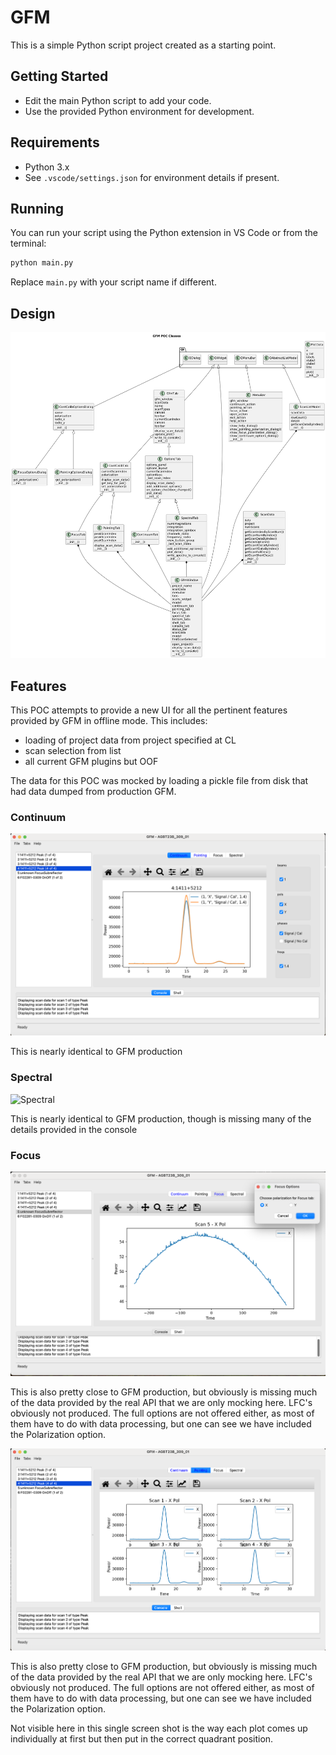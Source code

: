 # GFM

This is a simple Python script project created as a starting point.

## Getting Started

- Edit the main Python script to add your code.
- Use the provided Python environment for development.

## Requirements
- Python 3.x
- See `.vscode/settings.json` for environment details if present.

## Running

You can run your script using the Python extension in VS Code or from the terminal:

```sh
python main.py
```

Replace `main.py` with your script name if different.

## Design

![GFM POC Classes](gfmPocClasses.png)

## Features

This POC attempts to provide a new UI for all the pertinent features provided by GFM in offline mode.  This includes:
   * loading of project data from project specified at CL
   * scan selection from list
   * all current GFM plugins but OOF

The data for this POC was mocked by loading a pickle file from disk that had data dumped from production GFM.

### Continuum

![Continuum](ContinuumTab.png)

This is nearly identical to GFM production

### Spectral

![Spectral](Spectral.png)

This is nearly identical to GFM production, though is missing many of the details provided in the console

### Focus

![Focus](FocusTab.png)

This is also pretty close to GFM production, but obviously is missing much of the data provided by the real API that we are only mocking here.  LFC's obviously not produced.  The full options are not offered either, as most of them have to do with data processing, but one can see we have included the Polarization option.

![Pointing](PointingTab.png)

This is also pretty close to GFM production, but obviously is missing much of the data provided by the real API that we are only mocking here.  LFC's obviously not produced.  The full options are not offered either, as most of them have to do with data processing, but one can see we have included the Polarization option.

Not visible here in this single screen shot is the way each plot comes up individually at first but then put in the correct quadrant position.